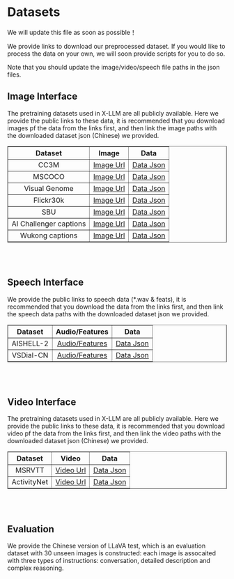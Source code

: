 # Datasets

We will update this file as soon as possible！

We provide links to download our preprocessed dataset. If you would like to process the data on your own, we will soon provide scripts for you to do so. 

Note that you should update the image/video/speech file paths in the json files.

## Image Interface
The pretraining datasets used in X-LLM are all publicly available. Here we provide the public links to these data, it is recommended that you download images pf the data from the links first, and then link the image paths with the downloaded dataset json (Chinese) we provided.

<table border="1" width="100%">
    <tr align="center">
        <th>Dataset</th><th>Image</th><th>Data</th>
    </tr>
    <tr align="center">
        <td>CC3M</td><td><a href="https://github.com/google-research-datasets/conceptual-captions">Image Url</a></td><td><a href="">Data Json</a></td>
    </tr>
    <tr align="center">
        <td>MSCOCO</td><td><a href="https://cocodataset.org/">Image Url</a></td><td><a href="">Data Json</a></td>
    </tr>
    <tr align="center">
        <td>Visual Genome</td><td><a href="https://visualgenome.org/">Image Url</a></td><td><a href="">Data Json</a></td>
    </tr>
    <tr align="center">
        <td>Flickr30k</td><td><a href="http://shannon.cs.illinois.edu/DenotationGraph/">Image Url</a></td><td><a href="">Data Json</a></td>
    </tr>
    <tr align="center">
        <td>SBU</td><td><a href="https://www.cs.rice.edu/~vo9/sbucaptions/">Image Url</a></td><td><a href="">Data Json</a></td>
    </tr>
    <tr align="center">
        <td>AI Challenger captions</td><td><a href="">Image Url</a></td><td><a href="">Data Json</a></td>
    </tr>
    <tr align="center">
        <td>Wukong captions</td><td><a href="https://github.com/AIChallenger/AI_Challenger_2017">Image Url</a></td><td><a href="">Data Json</a></td>
    </tr>
</table>
<br></br>


## Speech Interface
We provide the public links to speech data (*.wav & feats), it is recommended that you download the data from the links first, and then link the speech data paths with the downloaded dataset json we provided.

<table border="1" width="100%">
    <tr align="center">
        <th>Dataset</th><th>Audio/Features</th><th>Data</th>
    </tr>
    <tr align="center">
        <td>AISHELL-2</td><td><a href="">Audio/Features</a></td><td><a href="">Data Json</a></td>
    </tr>
    <tr align="center">
        <td>VSDial-CN</td><td><a href="">Audio/Features</a></td><td><a href="">Data Json</a></td>
    </tr>
</table>
<br></br>

## Video Interface
The pretraining datasets used in X-LLM are all publicly available. Here we provide the public links to these data, it is recommended that you download video pf the data from the links first, and then link the video paths with the downloaded dataset json (Chinese) we provided.


<table border="1" width="100%">
    <tr align="center">
        <th>Dataset</th><th>Video</th><th>Data</th>
    </tr>
    <tr align="center">
        <td>MSRVTT</td><td><a href="https://github.com/ArrowLuo/CLIP4Clip">Video Url</a></td><td><a href="">Data Json</a></td>
    </tr>
    <tr align="center">
        <td>ActivityNet</td><td><a href="http://activity-net.org/download.html">Video Url</a></td><td><a href="">Data Json</a></td>
    </tr>
</table>
<br></br>

## Evaluation 
We provide the Chinese version of LLaVA test, which is an evaluation dataset with 30 unseen images is constructed: each image is assocaited with three types of instructions: conversation, detailed description and complex reasoning.
